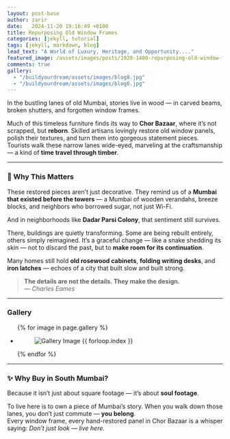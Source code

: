 ```yaml
---
layout: post-base
author: zarir
date:   2024-11-20 19:16:49 +0100
title: Repurposing Old Window Frames
categories: [jekyll, tutorial]
tags: [jekyll, markdown, blog]
lead_text: "A World of Luxury, Heritage, and Opportunity...."
featured_image: /assets/images/posts/1920-1400-repurposing-old-window-frames.jpg
comments: true
gallery:
  - "/buildyourdream/assets/images/blog8.jpg"
  - "/buildyourdream/assets/images/blog6.jpg"
---
```



In the bustling lanes of old Mumbai, stories live in wood — in carved beams, broken shutters, and forgotten window frames.  

Much of this timeless furniture finds its way to **Chor Bazaar**, where it’s not scrapped, but **reborn**. Skilled artisans lovingly restore old window panels, polish their textures, and turn them into gorgeous statement pieces. Tourists walk these narrow lanes wide-eyed, marveling at the craftsmanship — a kind of **time travel through timber**.

---

### 🏡 Why This Matters

These restored pieces aren’t just decorative. They remind us of a **Mumbai that existed before the towers** — a Mumbai of wooden verandahs, breeze blocks, and neighbors who borrowed sugar, not just Wi-Fi.

And in neighborhoods like **Dadar Parsi Colony**, that sentiment still survives.

There, buildings are quietly transforming. Some are being rebuilt entirely, others simply reimagined. It’s a graceful change — like a snake shedding its skin — not to discard the past, but to **make room for its continuation**.  

Many homes still hold **old rosewood cabinets**, **folding writing desks**, and **iron latches** — echoes of a city that built slow and built strong.

> **The details are not the details. They make the design.**  
> — *Charles Eames*

---

### Gallery
<ul class="gallery gallery-columns-2">
  {% for image in page.gallery %}
  <li class="gallery-item">
    <figure>
      <img src="{{ image }}" alt="Gallery Image {{ forloop.index }}">
    </figure>
  </li>
  {% endfor %}
</ul>

---

### ✨ Why Buy in South Mumbai?

Because it isn’t just about square footage — it’s about **soul footage**.

To live here is to own a piece of Mumbai’s story. When you walk down those lanes, you don’t just commute — **you belong**.  
Every window frame, every hand-restored panel in Chor Bazaar is a whisper saying: *Don’t just look — live here.*
